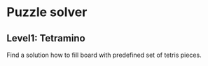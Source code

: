 # Puzzle solver

## Level1: Tetramino

Find a solution how to fill board with predefined set of tetris pieces.

